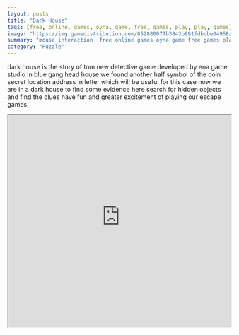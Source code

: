 ```yaml
---
layout: posts
title: "Dark House"
tags: [free, online, games, oyna, game, free, games, play, play, games]
image: "https://img.gamedistribution.com/852880077b3843b991fdbcbe04968a07.jpg"
summary: "mouse interaction  free online games oyna game free games play play games"
category: "Puzzle"
---
```


dark house is the story of tom new detective game developed by ena game studio in blue gang head house we found another half symbol of the coin secret location address in letter which will be useful for this case now we are in a dark house to find some evidence here search for hidden objects and find the clues have fun and greater excitement of playing our escape games

<iframe width="100%" height="480px;" src="https://flash.gamedistribution.com?game=852880077b3843b991fdbcbe04968a07"></iframe>
